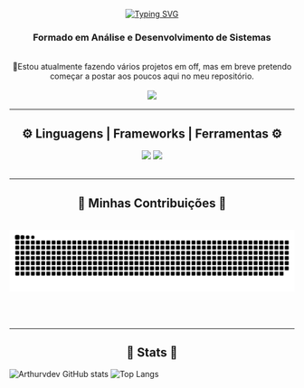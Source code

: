 <div align="center"> 

[![Typing SVG](https://readme-typing-svg.herokuapp.com?font=Fira+Code&duration=2500&pause=300&color=F7F7F7&center=true&random=false&width=435&lines=Ol%C3%A1+%F0%9F%91%8B;Eu+me+chamo+Arthur+%F0%9F%98%89)](https://git.io/typing-svg) 

</div>



<h3 align="center">Formado em Análise e Desenvolvimento de Sistemas</h3>

<br>

<div align="center">
  💬Estou atualmente fazendo vários projetos em off, mas em breve pretendo começar a postar aos poucos aqui no meu repositório.
</div>

<br>

<div align="center"> 
  <a href="https://www.linkedin.com/in/arthur-vin%C3%ADcius-monteiro/" target="_blank"><img src="https://img.shields.io/badge/-LinkedIn-%230077B5?style=for-the-badge&logo=linkedin&logoColor=white" target="_blank"></a> 
  
</div>
<hr/>
<h2 align="center">⚙️ Linguagens | Frameworks | Ferramentas ⚙️</h2>
<div align="center">
    <img src="https://skillicons.dev/icons?i=js,html,css,cpp,python" />
    <img src="https://skillicons.dev/icons?i=nodejs,electron,github,godot,discordjs,discord,vscode,vercel" /><br>
</div>
<br>
<hr/>

<div align="center">
  <h2>🐍 Minhas Contribuições 🐍</h2>
  <br>
  <img alt="snake eating my contributions" src="https://raw.githubusercontent.com/salesp07/salesp07/output/github-contribution-grid-snake.svg" />
  
  <br/><br/>
</div>
<hr/>

<h2 align="center">🔋 Stats 🔋</h2>

![Arthurvdev GitHub stats](https://github-readme-stats.vercel.app/api?username=arthurvdev&show_icons=true&theme=dracula) ![Top Langs](https://github-readme-stats.vercel.app/api/top-langs/?username=arthurvdev&layout=compact&theme=dracula) 


          



